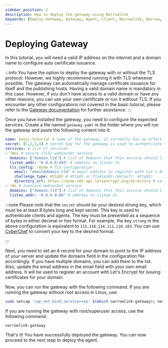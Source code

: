 ```yaml
---
sidebar_position: 2
description: How to deploy the gateway using Narrowlink
keywords: [Deploy Gateway, Gateway, Agent, Client, Narrowlink, Narrow, Link, Networking, Internet, Security, Privacy, Open Source, Self-hosted, Tutorial, How-to, Guide, Nat, Firewall, Proxy, Reverse Proxy, Tunnel, ACME, Let's Encrypt, TLS, SSL, HTTPS, HTTP, Websocket, WSS, WS, Secure, Certificate, Reverse Proxy, Tunnel]
---
```


# Deploying Gateway

In this tutorial, you will need a valid IP address on the internet and a domain name to configure auto certificate issuance.

:::info
You have the option to deploy the gateway with or without the TLS protocol. However, we highly recommend running it with TLS whenever possible. The gateway can automatically manage certificate issuance for itself and the publishing hosts. Having a valid domain name is mandatory in this case. However, if you don't have access to a valid domain or have any other reasons, you can use your own certificate or run it without TLS. If you encounter any other configurations not covered in the basic tutorial, please refer to the [Gateway documentation](/docs/gateway) for further assistance.
:::

Once you have installed the gateway, you need to configure the expected services. Create a file named `gateway.yaml` in the folder where you will run the gateway and paste the following content into it:

```yaml
name: basic-tutorial # name of the gateway, it currently has no effect
secret: [1,2,3,4] # secret key for the gateway is used to authenticate clients and agents, at least 8 bytes
services: # list of services
- !Wss # secure (TLS) websocket service
  domains: ["domain.ltd"] # list of domains that this service should listen to
  listen_addr: "0.0.0.0:443" # address to listen to
  tls_config: !Acme # TLS configuration
    email: "email@domain.tld" # email address to register with Let's Encrypt
    challenge_type: Http01 # Http01 or TlsAlpn01 (default: Http01)
    directory_url: https://acme-v02.api.letsencrypt.org/directory # Let's Encrypt directory URL
- !Ws # insecure websocket service
  domains: ["domain.ltd"] # list of domains that this service should listen to
  listen_addr: "0.0.0.0:80" # address to listen to
```

:::note
Please note that the `secret` should be your desired strong key, which must be at least 8 bytes long and kept secret. This key is used to authenticate clients and agents. The key must be presented as a sequence of bytes in either decimal or hex format. For example, the key `strong` in the above configuration is equivalent to `115,116,114,111,110,103`. You can use [CyberChef](https://gchq.github.io/CyberChef/#recipe=To_Decimal('Comma',false)&input=c3Ryb25n) to convert your key to the desired format.

:::

Next, you need to set an A record for your domain to point to the IP address of your server and update the domains field in the configuration file accordingly. If you have multiple domains, you can add them to the list. Also, update the email address in the email field with your own email address. It will be used to register an account with Let's Encrypt for issuing certificates for your domain.

Now, you can run the gateway with the following command. If you are running the gateway without root access in Linux, use:

```bash
sudo setcap 'cap_net_bind_service=+ep' $(which narrowlink-gateway); narrowlink-gateway
```

If you are running the gateway with root/superuser access, use the following command:

```bash
narrowlink-gateway
```

That's it! You have successfully deployed the gateway. You can now proceed to the next step to deploy the agent.
